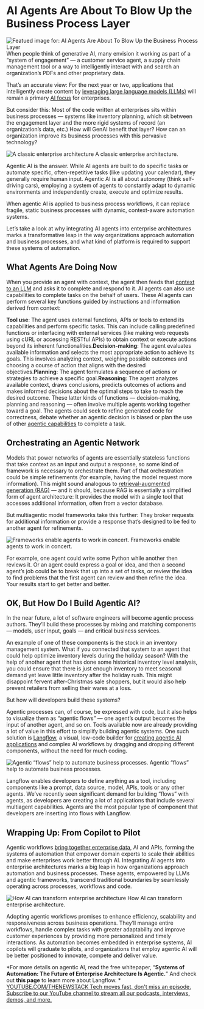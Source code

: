 # AI Agents Are About To Blow Up the Business Process Layer
![Featued image for: AI Agents Are About To Blow Up the Business Process Layer](https://cdn.thenewstack.io/media/2025/01/7ae5f9a7-sparks-1024x576.png)
When people think of generative AI, many envision it working as part of a “system of engagement” — a customer service agent, a supply chain management tool or a way to intelligently interact with and search an organization’s PDFs and other proprietary data.

That’s an accurate view: For the next year or two, applications that intelligently create content by [leveraging large language models (LLMs)](https://www.datastax.com/guides/what-is-a-large-language-model?utm_medium=byline&utm_source=thenewstack&utm_campaign=agentic-ai&utm_content=) will remain a primary [AI focus](https://thenewstack.io/ai/) for enterprises.

But consider this: Most of the code written at enterprises sits within business processes — systems like inventory planning, which sit between the engagement layer and the more rigid systems of record (an organization’s data, etc.) How will GenAI benefit that layer? How can an organization improve its business processes with this pervasive technology?

![A classic enterprise architecture](https://cdn.thenewstack.io/media/2025/01/9c44e2c3-image1.png)
A classic enterprise architecture.

Agentic AI is the answer. While AI agents are built to do specific tasks or automate specific, often-repetitive tasks (like updating your calendar), they generally require human input. Agentic AI is all about autonomy (think self-driving cars), employing a system of agents to constantly adapt to dynamic environments and independently create, execute and optimize results.

When agentic AI is applied to business process workflows, it can replace fragile, static business processes with dynamic, context-aware automation systems.

Let’s take a look at why integrating AI agents into enterprise architectures marks a transformative leap in the way organizations approach automation and business processes, and what kind of platform is required to support these systems of automation.

## What Agents Are Doing Now
When you provide an agent with context, the agent then feeds that [context to an LLM](https://thenewstack.io/llm/) and asks it to complete and respond to it. AI agents can also use capabilities to complete tasks on the behalf of users. These AI agents can perform several key functions guided by instructions and information derived from context:

**Tool use**: The agent uses external functions, APIs or tools to extend its capabilities and perform specific tasks. This can include calling predefined functions or interfacing with external services (like making web requests using cURL or accessing RESTful APIs) to obtain context or execute actions beyond its inherent functionalities.**Decision-making**: The agent evaluates available information and selects the most appropriate action to achieve its goals. This involves analyzing context, weighing possible outcomes and choosing a course of action that aligns with the desired objectives.**Planning**: The agent formulates a sequence of actions or strategies to achieve a specific goal.**Reasoning**: The agent analyzes available context, draws conclusions, predicts outcomes of actions and makes informed decisions about the optimal steps to take to reach the desired outcome.
These latter kinds of functions — decision-making, planning and reasoning — often involve multiple agents working together toward a goal. The agents could seek to refine generated code for correctness, debate whether an agentic decision is biased or plan the use of other [agentic capabilities](https://thenewstack.io/agentic-ai-tools-for-building-and-managing-agentic-systems/) to complete a task.

## Orchestrating an Agentic Network
Models that power networks of agents are essentially stateless functions that take context as an input and output a response, so some kind of framework is necessary to orchestrate them. Part of that orchestration could be simple refinements (for example, having the model request more information). This might sound analogous to [retrieval-augmented generation (RAG)](https://www.datastax.com/guides/what-is-retrieval-augmented-generation?utm_medium=byline&utm_source=thenewstack&utm_campaign=agentic-ai&utm_content=) — and it should, because RAG is essentially a simplified form of agent architecture: It provides the model with a single tool that accesses additional information, often from a vector database.

But multiagentic model frameworks take this further: They broker requests for additional information or provide a response that’s designed to be fed to another agent for refinements.

![Frameworks enable agents to work in concert.](https://cdn.thenewstack.io/media/2025/01/cbae4a70-image2-1024x484.png)
Frameworks enable agents to work in concert.

For example, one agent could write some Python while another then reviews it. Or an agent could express a goal or idea, and then a second agent’s job could be to break that up into a set of tasks, or review the idea to find problems that the first agent can review and then refine the idea. Your results start to get better and better.

## OK, But How Do I Build Agentic AI?
In the near future, a lot of software engineers will become agentic process authors. They’ll build these processes by mixing and matching components — models, user input, goals — and critical business services.

An example of one of these components is the stock in an inventory management system. What if you connected that system to an agent that could help optimize inventory levels during the holiday season? With the help of another agent that has done some historical inventory level analysis, you could ensure that there is just enough inventory to meet seasonal demand yet leave little inventory after the holiday rush. This might disappoint fervent after-Christmas sale shoppers, but it would also help prevent retailers from selling their wares at a loss.

But how will developers build these systems?

Agentic processes can, of course, be expressed with code, but it also helps to visualize them as “agentic flows” — one agent’s output becomes the input of another agent, and so on. Tools available now are already providing a lot of value in this effort to simplify building agentic systems. One such solution is [Langflow](https://www.datastax.com/products/langflow?utm_medium=byline&utm_source=thenewstack&utm_campaign=agentic-ai&utm_content=), a visual, low-code builder for [creating agentic AI applications](https://thenewstack.io/datastax-aims-to-simplify-building-ai-apps-with-ragstack/) and complex AI workflows by dragging and dropping different components, without the need for much coding.

![Agentic “flows” help to automate business processes.](https://cdn.thenewstack.io/media/2025/01/7bcd77f4-image3-1024x442.png)
Agentic “flows” help to automate business processes.

Langflow enables developers to define anything as a tool, including components like a prompt, data source, model, APIs, tools or any other agents. We’ve recently seen significant demand for building “flows” with agents, as developers are creating a lot of applications that include several multiagent capabilities. Agents are the most popular type of component that developers are inserting into flows with Langflow.

## Wrapping Up: From Copilot to Pilot
Agentic workflows [bring together enterprise data](https://thenewstack.io/bringing-ai-to-the-data-center/), AI and APIs, forming the systems of automation that empower domain experts to scale their abilities and make enterprises work better through AI. Integrating AI agents into enterprise architectures marks a big leap in how organizations approach automation and business processes. These agents, empowered by LLMs and agentic frameworks, transcend traditional boundaries by seamlessly operating across processes, workflows and code.

![How AI can transform enterprise architecture](https://cdn.thenewstack.io/media/2025/01/a64863a4-image4-1024x381.png)
How AI can transform enterprise architecture.

Adopting agentic workflows promises to enhance efficiency, scalability and responsiveness across business operations. They’ll manage entire workflows, handle complex tasks with greater adaptability and improve customer experiences by providing more personalized and timely interactions. As automation becomes embedded in enterprise systems, AI copilots will graduate to pilots, and organizations that employ agentic AI will be better positioned to innovate, compete and deliver value.

*For more details on agentic AI, read the free whitepaper, “**Systems of Automation: The Future of Enterprise Architecture Is Agentic.**” And check out **this page** to learn more about Langflow. *
[
YOUTUBE.COM/THENEWSTACK
Tech moves fast, don't miss an episode. Subscribe to our YouTube
channel to stream all our podcasts, interviews, demos, and more.
](https://youtube.com/thenewstack?sub_confirmation=1)